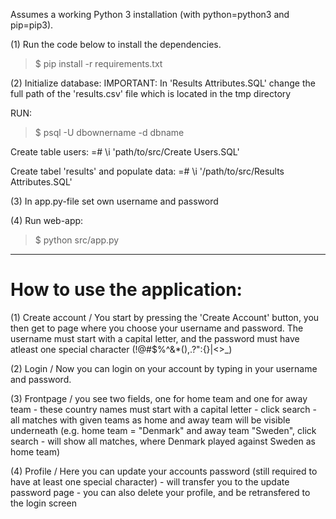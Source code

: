 Assumes a working Python 3 installation (with python=python3 and pip=pip3).

(1) Run the code below to install the dependencies.
>$ pip install -r requirements.txt

(2) Initialize database: 
IMPORTANT: In 'Results Attributes.SQL' change the full path of the 'results.csv' file which is located in the tmp directory

RUN:
>$ psql -U dbownername -d dbname

Create table users:
=# \i 'path/to/src/Create Users.SQL'

Create tabel 'results' and populate data:
=# \i '/path/to/src/Results Attributes.SQL'

(3) In app.py-file set own username and password

(4) Run web-app:

>$ python src/app.py

----------------------------------------------------------------------------------------------

# How to use the application:

(1) Create account / You start by pressing the 'Create Account' button, you then get to page where you choose your username and password. The username must start with a capital letter, and the password must have atleast one special character (!@#$%^&*(),.?":{}|<>_)

(2) Login / Now you can login on your account by typing in your username and password.

(3) Frontpage / you see two fields, one for home team and one for away team - these country names must start with a capital letter - click search - all matches with given teams as home and away team will be visible underneath (e.g. home team = "Denmark" and away team "Sweden", click search - will show all matches, where Denmark played against Sweden as home team)

(4) Profile / Here you can update your accounts password (still required to have at least one special character) - will transfer you to the update password page - you can also delete your profile, and be retransfered to the login screen 






